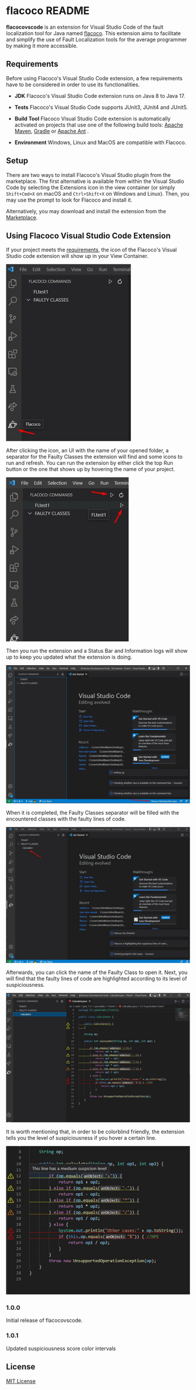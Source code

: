 # flacoco README

**flacocovscode** is an extension for Visual Studio Code of the fault localization tool for Java named [flacoco](https://github.com/SpoonLabs/flacoco). This extension aims to facilitate and simplify the use of Fault Localization tools for the average programmer by making it more accessible.

## Requirements

Before using Flacoco's Visual Studio Code extension, a few requirements have to
be considered in order to use its functionalities.

- **JDK**  Flacoco's Visual Studio Code extension runs on Java 8 to Java 17.
  
- **Tests** Flacoco's Visual Studio Code supports JUnit3, JUnit4 and JUnit5.

- **Build Tool**  Flacoco Visual Studio Code extension is
  automatically activated on projects that use one of the following build tools:
  [Apache Maven](https://maven.apache.org), [Gradle](https://gradle.org) or [Apache Ant](https://ant.apache.org) .

- **Environment**  Windows, Linux and MacOS are compatible with Flacoco.

## Setup

There are two ways to install Flacoco's Visual Studio plugin from the marketplace. The first alternative is available from within the Visual
Studio Code by selecting the Extensions icon in the view container (or simply `Shift+Cmd+X` on macOS and `Ctrl+Shift+X` on Windows and Linux).
Then, you may use the prompt to look for Flacoco and install it.

Alternatively, you may download and install the extension from the [Marketplace](https://marketplace.visualstudio.com/items?itemName=JoaoLeao.flacoco).

## Using Flacoco Visual Studio Code Extension

If your project meets the [requirements](#Requirements), the icon of the Flacoco's Visual Studio code extension will show up in
your View Container. 

![Flacoco Icon](https://github.com/JoaoLeao7/flacoco-vscode/blob/main/resources/images/clickicon.jpg?raw=true)

After clicking the icon, an UI with the name of your opened folder, a separator for the Faulty Classes the extension will find and some icons
to run and refresh. You can run the extension by either click the top Run button or the one that shows up by hovering the name of your project.

![Flacoco Run](https://github.com/JoaoLeao7/flacoco-vscode/blob/main/resources/images/run.jpg?raw=true)

Then you run the extension and a Status Bar and Information logs will show up to keep you updated what the extension is doing.

![Flacoco Status Bar](https://github.com/JoaoLeao7/flacoco-vscode/blob/main/resources/images/statusbar.jpg?raw=true)

When it is completed, the Faulty Classes separator will be filled with the encountered classes with the faulty lines of code.

![Flacoco Faulty Classes](https://github.com/JoaoLeao7/flacoco-vscode/blob/main/resources/images/faultyclasses.jpg?raw=true)

Afterwards, you can click the name of the Faulty Class to open it. Next, you will find that the faulty lines of code
are highlighted according to its level of suspiciousness.

![Flacoco Highlight](https://github.com/JoaoLeao7/flacoco-vscode/blob/main/resources/images/highlight.jpg?raw=true)

It is worth mentioning that, in order to be colorblind friendly, the extension tells you the level of suspiciousness if you hover a certain line.

![Flacoco Colorblind](https://github.com/JoaoLeao7/flacoco-vscode/blob/main/resources/images/colorblind.jpg?raw=true)

### 1.0.0

Initial release of flacocovscode.


### 1.0.1

Updated suspiciousness score color intervals 

## License

[MIT License](LICENSE)
